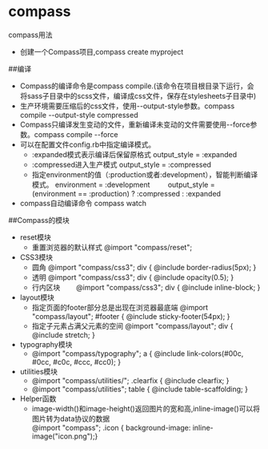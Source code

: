 # compass
compass用法
* 创建一个Compass项目,compass create myproject

##编译
  * Compass的编译命令是compass compile.(该命令在项目根目录下运行，会将sass子目录中的scss文件，编译成css文件，保存在stylesheets子目录中)
  * 生产环境需要压缩后的css文件，使用--output-style参数。compass compile --output-style compressed
  * Compass只编译发生变动的文件，重新编译未变动的文件需要使用--force参数。compass compile --force
  * 可以在配置文件config.rb中指定编译模式。
    * :expanded模式表示编译后保留原格式 output_style = :expanded 
    * :compressed进入生产模式 output_style = :compressed
    * 指定environment的值（:production或者:development），智能判断编译模式。
      environment = :development
　　  output_style = (environment == :production) ? :compressed : :expanded
  * compass自动编译命令 compass watch
  
##Compass的模块
  * reset模块
    * 重置浏览器的默认样式 @import "compass/reset";
  * CSS3模块
    * 圆角 @import "compass/css3"; div { @include border-radius(5px); }
    * 透明 @import "compass/css3"; div { @include opacity(0.5); }
    * 行内区块 　　@import "compass/css3"; div { @include inline-block; }
  * layout模块 
    * 指定页面的footer部分总是出现在浏览器最底端 @import "compass/layout"; #footer { @include sticky-footer(54px); }
    * 指定子元素占满父元素的空间 @import "compass/layout"; div { @include stretch; }
  * typography模块
    * @import "compass/typography"; a { @include link-colors(#00c, #0cc, #c0c, #ccc, #cc0); }
  * utilities模块
    * @import "compass/utilities/"; .clearfix { @include clearfix; }
    * @import "compass/utilities"; table { @include table-scaffolding; }
  * Helper函数  
    * image-width()和image-height()返回图片的宽和高,inline-image()可以将图片转为data协议的数据<br>
      @import "compass"; .icon { background-image: inline-image("icon.png");}
